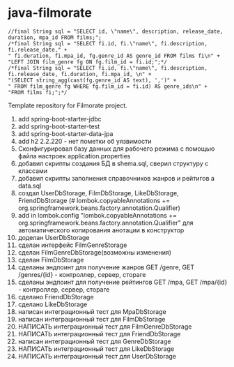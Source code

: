 # java-filmorate
```
//final String sql = "SELECT id, \"name\", description, release_date, duration, mpa_id FROM films;";
/*final String sql = "SELECT fi.id, fi.\"name\", fi.description, fi.release_date," +
" fi.duration, fi.mpa_id, fg.genre_id AS genre_id FROM films fi\n" +
"LEFT JOIN film_genre fg ON fg.film_id = fi.id;";*/
/*final String sql = "SELECT fi.id, fi.\"name\", fi.description, fi.release_date, fi.duration, fi.mpa_id, \n" +
"(SELECT string_agg(cast(fg.genre_id AS text), ',')" +
" FROM film_genre fg WHERE fg.film_id = fi.id) AS genre_ids\n" +
"FROM films fi;";*/
```

Template repository for Filmorate project.
1. add <artifactId>spring-boot-starter-jdbc</artifactId>
2. add <artifactId>spring-boot-starter-test</artifactId>
3. add <artifactId>spring-boot-starter-data-jpa</artifactId>
4. add <artifactId>h2</artifactId> <version>2.2.220</version> - нет пометки об уязвимости
5. Сконфигурировал базу данных для рабочего режима с помощью файла настроек application.properties
6. добавил скрипты создания БД в shema.sql, сверил структуру с классами
7. добавил скрипты заполнения справочников жанров и рейтигов а data.sql
8. создал UserDbStorage, FilmDbStorage, LikeDbStorage, FriendDbStorage (# lombok.copyableAnnotations += org.springframework.beans.factory.annotation.Qualifier)
9. add in lombok.config "lombok.copyableAnnotations += org.springframework.beans.factory.annotation.Qualifier" для автоматического копирования анотации в конструктор
10. доделан UserDbStorage
11. сделан интерфейс FilmGenreStorage
12. сделан FilmGenreDbStorage(возможны изменения)
13. сделан FilmDbStorage
14. сделаны эндпоинт для получение жанров GET /genre, GET /genres/{id}  - контроллер, сервер, стораге
15. сделаны эндпоинт для получение рейтингов GET /mpa, GET /mpa/{id} - контроллер, сервер, стораге
16. сделано FriendDbStorage
17. сделано LikeDbStorage
18. написан интеграционный тест для MpaDbStorage 
19. написан интеграционный тест для FilmDbStorage
20. НАПИСАТЬ интеграционный тест для FilmGenreDbStorage
21. НАПИСАТЬ интеграционный тест для FriendDbStorage
22. написан интеграционный тест для GenreDbStorage
23. НАПИСАТЬ интеграционный тест для LikeDbStorage
24. НАПИСАТЬ интеграционный тест для UserDbStorage
